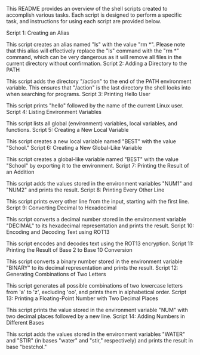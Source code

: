 This README provides an overview of the shell scripts created to accomplish various tasks. Each script is designed to perform a specific task, and instructions for using each script are provided below.

Script 1: Creating an Alias

This script creates an alias named "ls" with the value "rm *". Please note that this alias will effectively replace the "ls" command with the "rm *" command, which can be very dangerous as it will remove all files in the current directory without confirmation.
Script 2: Adding a Directory to the PATH

This script adds the directory "/action" to the end of the PATH environment variable. This ensures that "/action" is the last directory the shell looks into when searching for programs.
Script 3: Printing Hello User

This script prints "hello" followed by the name of the current Linux user.
Script 4: Listing Environment Variables

This script lists all global (environment) variables, local variables, and functions.
Script 5: Creating a New Local Variable

This script creates a new local variable named "BEST" with the value "School."
Script 6: Creating a New Global-Like Variable

This script creates a global-like variable named "BEST" with the value "School" by exporting it to the environment.
Script 7: Printing the Result of an Addition

This script adds the values stored in the environment variables "NUM1" and "NUM2" and prints the result.
Script 8: Printing Every Other Line

This script prints every other line from the input, starting with the first line.
Script 9: Converting Decimal to Hexadecimal

This script converts a decimal number stored in the environment variable "DECIMAL" to its hexadecimal representation and prints the result.
Script 10: Encoding and Decoding Text using ROT13

This script encodes and decodes text using the ROT13 encryption.
Script 11: Printing the Result of Base 2 to Base 10 Conversion

This script converts a binary number stored in the environment variable "BINARY" to its decimal representation and prints the result.
Script 12: Generating Combinations of Two Letters

This script generates all possible combinations of two lowercase letters from 'a' to 'z', excluding 'oo', and prints them in alphabetical order.
Script 13: Printing a Floating-Point Number with Two Decimal Places

This script prints the value stored in the environment variable "NUM" with two decimal places followed by a new line.
Script 14: Adding Numbers in Different Bases

This script adds the values stored in the environment variables "WATER" and "STIR" (in bases "water" and "stir," respectively) and prints the result in base "bestchol."
